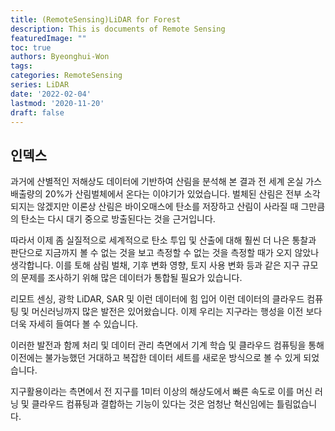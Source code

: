 ```yaml
---
title: (RemoteSensing)LiDAR for Forest
description: This is documents of Remote Sensing
featuredImage: ""
toc: true
authors: Byeonghui-Won
tags:
categories: RemoteSensing
series: LiDAR
date: '2022-02-04'
lastmod: '2020-11-20'
draft: false
---
```



## 인덱스

과거에 산별적인 저해상도 데이터에 기반하여 산림을 분석해 본 결과 전 세계 온실 가스 배출량의 20%가 산림벌체에서 온다는 이야기가 있었습니다. 벌체된 산림은 전부 소각되지는 않겠지만 이론상 산림은 바이오매스에 탄소를 저장하고 산림이 사라질 때 그만큼의 탄소는 다시 대기 중으로 방출된다는 것을 근거입니다.

따라서 이제 좀 실질적으로 세계적으로 탄소 투입 및 산출에 대해 훨씬 더 나은 통찰과 판단으로 지금까지 볼 수 없는 것을 보고 측정할 수 없는 것을 측정할 때가 오지 않았나 생각합니다. 이를 토해 삼림 벌채, 기후 변화 영향, 토지 사용 변화 등과 같은 지구 규모의 문제를 조사하기 위해 많은 데이터가 통합될 필요가 있습니다. 

리모트 센싱, 광학 LiDAR, SAR 및 이런 데이터에 힘 입어 이런 데이터의 클라우드 컴퓨팅 및 머신러닝까지 많은 발전은 있어왔습니다. 이제 우리는 지구라는 행성을 이전 보다 더욱 자세히 들여다 볼 수 있습니다.

이러한 발전과 함께 처리 및 데이터 관리 측면에서 기계 학습 및 클라우드 컴퓨팅을 통해 이전에는 불가능했던 거대하고 복잡한 데이터 세트를 새로운 방식으로 볼 수 있게 되었습니다.

지구활용이라는 측면에서 전 지구를 1미터 이상의 해상도에서 빠른 속도로 이를 머신 러닝 및 클라우드 컴퓨팅과 결합하는 기능이 있다는 것은 엄청난 혁신임에는 틀림없습니다.  

